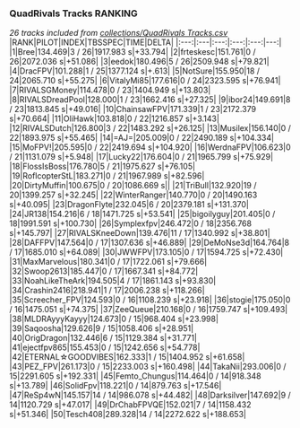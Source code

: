 ### QuadRivals Tracks RANKING
*26 tracks included from [collections/QuadRivals Tracks.csv](/collections/QuadRivals%20Tracks.csv)*
|RANK|PILOT|INDEX|TBSSPEC|TIME|DELTA|
|:---:|:---|:---:|:---:|:---:|---:|
|1|Bree|134.469|3 / 26|1917.983 s|+33.794|
|2|frteskesc|151.761|0 / 26|2072.036 s|+51.086|
|3|eedok|180.496|5 / 26|2509.948 s|+79.821|
|4|DracFPV|101.288|1 / 25|1377.124 s|+.613|
|5|NotSure|155.950|18 / 24|2065.710 s|+55.275|
|6|VitalyMi85|177.616|0 / 24|2323.595 s|+76.941|
|7|RIVALSGMoney|114.478|0 / 23|1404.949 s|+13.803|
|8|RIVALSDreadPool|128.000|1 / 23|1662.416 s|+27.325|
|9|ibor24|149.691|8 / 23|1813.845 s|+49.016|
|10|ChainsawFPV|171.339|1 / 23|2172.379 s|+70.664|
|11|OliHawk|103.818|0 / 22|1216.857 s|+3.143|
|12|RIVALSDutch|126.800|3 / 22|1483.292 s|+26.125|
|13|Musilex|156.140|0 / 22|1893.975 s|+55.465|
|14|=AJ=|205.009|0 / 22|2490.189 s|+104.334|
|15|MoFPV!|205.595|0 / 22|2419.694 s|+104.920|
|16|WerdnaFPV|106.623|0 / 21|1131.079 s|+5.948|
|17|Lucky22|176.604|0 / 21|1965.799 s|+75.929|
|18|FlossIsBoss|176.780|5 / 21|1975.627 s|+76.105|
|19|RoflcopterStL|183.271|0 / 21|1967.989 s|+82.596|
|20|DirtyMuffin|100.675|0 / 20|1086.669 s||
|21|TriBull|132.920|19 / 20|1399.257 s|+32.245|
|22|WinterRanger|140.770|0 / 20|1490.163 s|+40.095|
|23|DragonFlyte|232.045|6 / 20|2379.181 s|+131.370|
|24|JR138|154.216|6 / 18|1471.725 s|+53.541|
|25|bigoilyguy|201.405|0 / 18|1991.591 s|+100.730|
|26|Symplexfpv|246.472|0 / 18|2356.768 s|+145.797|
|27|RIVALSKneeDown|139.476|11 / 17|1340.992 s|+38.801|
|28|DAFFPV|147.564|0 / 17|1307.636 s|+46.889|
|29|DeMoNse3d|164.764|8 / 17|1685.010 s|+64.089|
|30|JWWFPV|173.105|0 / 17|1594.725 s|+72.430|
|31|MaxMarvelous|180.341|0 / 17|1722.061 s|+79.666|
|32|Swoop2613|185.447|0 / 17|1667.341 s|+84.772|
|33|NoahLikeTheArk|194.505|4 / 17|1861.143 s|+93.830|
|34|Crashin2416|218.941|1 / 17|2006.238 s|+118.266|
|35|Screecher_FPV|124.593|0 / 16|1108.239 s|+23.918|
|36|stogie|175.050|0 / 16|1475.051 s|+74.375|
|37|ZeeQueue|210.168|0 / 16|1759.747 s|+109.493|
|38|MLDRAyyyKayyy|124.673|0 / 15|968.404 s|+23.998|
|39|Saqoosha|129.626|9 / 15|1058.406 s|+28.951|
|40|OrigDragon|132.446|6 / 15|1129.384 s|+31.771|
|41|ejectfpv865|155.453|0 / 15|1242.656 s|+54.778|
|42|ETERNAL☆GOODVIBES|162.333|1 / 15|1404.952 s|+61.658|
|43|PEZ_FPV|261.173|0 / 15|2233.003 s|+160.498|
|44|TakaNii|293.006|0 / 15|2291.605 s|+192.331|
|45|Femto_Chungus|114.464|0 / 14|918.348 s|+13.789|
|46|SolidFpv|118.221|0 / 14|879.763 s|+17.546|
|47|ReSp4wN|145.157|14 / 14|986.078 s|+44.482|
|48|Darksilver|147.692|9 / 14|1120.729 s|+47.017|
|49|DrChabFPVQE|152.021|7 / 14|1158.432 s|+51.346|
|50|Tesch408|289.328|14 / 14|2272.622 s|+188.653|
